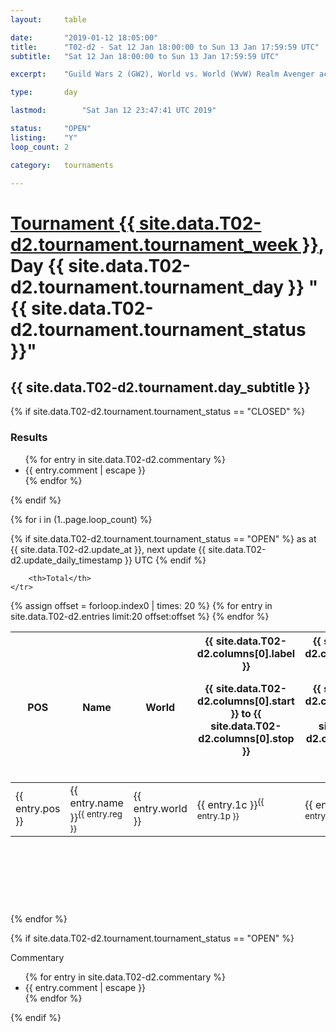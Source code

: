 ```yaml
---
layout: 	table

date: 		"2019-01-12 18:05:00"
title: 		"T02-d2 - Sat 12 Jan 18:00:00 to Sun 13 Jan 17:59:59 UTC"
subtitle: 	"Sat 12 Jan 18:00:00 to Sun 13 Jan 17:59:59 UTC"

excerpt:    "Guild Wars 2 (GW2), World vs. World (WvW) Realm Avenger achivement Tournament. \"Every Kill Counts\""

type:       day

lastmod: 		"Sat Jan 12 23:47:41 UTC 2019"

status:     "OPEN"
listing:    "Y"
loop_count: 2

category: 	tournaments

---
```

<div class="table_header">
    <h1><a href="{{ site.data.T02-d2.tournament.week_url }}">Tournament {{ site.data.T02-d2.tournament.tournament_week }}</a>, Day {{ site.data.T02-d2.tournament.tournament_day }} "{{ site.data.T02-d2.tournament.tournament_status }}"</h1>
    <h2>{{ site.data.T02-d2.tournament.day_subtitle }}</h2> 
</div>

{% if site.data.T02-d2.tournament.tournament_status == "CLOSED" %} 
<div class="commentary">
  <h3>Results</h3>
  <ul>
    {% for entry in site.data.T02-d2.commentary %}
    <li class="commentary_list">{{ entry.comment | escape }}</li>
    {% endfor %}
  </ul>
</div>
{% endif %}


{% for i in (1..page.loop_count) %}

{% if site.data.T02-d2.tournament.tournament_status == "OPEN" %} 
<span class="table_nextupdate">as at {{ site.data.T02-d2.update_at }}, next update {{ site.data.T02-d2.update_daily_timestamp }} UTC</span> 
{% endif %}

<table class="day_table">
  <colgroup>
    <col style="width:18px">
    <col style="width:55px">
    <col style="width:55px">
    <col style="width:12px">
    <col style="width:12px">
    <col style="width:12px">
    <col style="width:12px">
    <col style="width:12px">
    <col style="width:12px">
    <col style="width:12px">
    <col style="width:12px">
    <col style="width:12px">
    <col style="width:12px">
    <col style="width:12px">
    <col style="width:12px">
    <col style="width:12px">
    <col style="width:12px">
    <col style="width:12px">
    <col style="width:12px">
    <col style="width:12px">
    <col style="width:12px">
    <col style="width:12px">
    <col style="width:12px">
    <col style="width:12px">
    <col style="width:12px">
    <col style="width:12px">
    <col style="width:12px">
    <col style="width:18px">
  </colgroup>  
  <thead>
    <tr>
        <th>POS</th>
        <th class="AlignLeft">Name</th>
        <th class="AlignLeft">World</th>

<th><div class="label">{{ site.data.T02-d2.columns[0].label }}<p class="onhover">{{ site.data.T02-d2.columns[0].start }} to {{ site.data.T02-d2.columns[0].stop }}</p></div>​</th>
<th><div class="label">{{ site.data.T02-d2.columns[1].label }}<p class="onhover">{{ site.data.T02-d2.columns[1].start }} to {{ site.data.T02-d2.columns[1].stop }}</p></div>​</th>
<th><div class="label">{{ site.data.T02-d2.columns[2].label }}<p class="onhover">{{ site.data.T02-d2.columns[2].start }} to {{ site.data.T02-d2.columns[2].stop }}</p></div>​</th>
<th><div class="label">{{ site.data.T02-d2.columns[3].label }}<p class="onhover">{{ site.data.T02-d2.columns[3].start }} to {{ site.data.T02-d2.columns[3].stop }}</p></div>​</th>
<th><div class="label">{{ site.data.T02-d2.columns[4].label }}<p class="onhover">{{ site.data.T02-d2.columns[4].start }} to {{ site.data.T02-d2.columns[4].stop }}</p></div>​</th>
<th><div class="label">{{ site.data.T02-d2.columns[5].label }}<p class="onhover">{{ site.data.T02-d2.columns[5].start }} to {{ site.data.T02-d2.columns[5].stop }}</p></div>​</th>
<th><div class="label">{{ site.data.T02-d2.columns[6].label }}<p class="onhover">{{ site.data.T02-d2.columns[6].start }} to {{ site.data.T02-d2.columns[6].stop }}</p></div>​</th>
<th><div class="label">{{ site.data.T02-d2.columns[7].label }}<p class="onhover">{{ site.data.T02-d2.columns[7].start }} to {{ site.data.T02-d2.columns[7].stop }}</p></div>​</th>
<th><div class="label">{{ site.data.T02-d2.columns[8].label }}<p class="onhover">{{ site.data.T02-d2.columns[8].start }} to {{ site.data.T02-d2.columns[8].stop }}</p></div>​</th>
<th><div class="label">{{ site.data.T02-d2.columns[9].label }}<p class="onhover">{{ site.data.T02-d2.columns[9].start }} to {{ site.data.T02-d2.columns[9].stop }}</p></div>​</th>
<th><div class="label">{{ site.data.T02-d2.columns[10].label }}<p class="onhover">{{ site.data.T02-d2.columns[10].start }} to {{ site.data.T02-d2.columns[10].stop }}</p></div>​</th>

<th><div class="label">{{ site.data.T02-d2.columns[11].label }}<p class="onhover">{{ site.data.T02-d2.columns[11].start }} to {{ site.data.T02-d2.columns[11].stop }}</p></div>​</th>
<th><div class="label">{{ site.data.T02-d2.columns[12].label }}<p class="onhover">{{ site.data.T02-d2.columns[12].start }} to {{ site.data.T02-d2.columns[12].stop }}</p></div>​</th>
<th><div class="label">{{ site.data.T02-d2.columns[13].label }}<p class="onhover">{{ site.data.T02-d2.columns[13].start }} to {{ site.data.T02-d2.columns[13].stop }}</p></div>​</th>
<th><div class="label">{{ site.data.T02-d2.columns[14].label }}<p class="onhover">{{ site.data.T02-d2.columns[14].start }} to {{ site.data.T02-d2.columns[14].stop }}</p></div>​</th>
<th><div class="label">{{ site.data.T02-d2.columns[15].label }}<p class="onhover">{{ site.data.T02-d2.columns[15].start }} to {{ site.data.T02-d2.columns[15].stop }}</p></div>​</th>
<th><div class="label">{{ site.data.T02-d2.columns[16].label }}<p class="onhover">{{ site.data.T02-d2.columns[16].start }} to {{ site.data.T02-d2.columns[16].stop }}</p></div>​</th>
<th><div class="label">{{ site.data.T02-d2.columns[17].label }}<p class="onhover">{{ site.data.T02-d2.columns[17].start }} to {{ site.data.T02-d2.columns[17].stop }}</p></div>​</th>
<th><div class="label">{{ site.data.T02-d2.columns[18].label }}<p class="onhover">{{ site.data.T02-d2.columns[18].start }} to {{ site.data.T02-d2.columns[18].stop }}</p></div>​</th>
<th><div class="label">{{ site.data.T02-d2.columns[19].label }}<p class="onhover">{{ site.data.T02-d2.columns[19].start }} to {{ site.data.T02-d2.columns[19].stop }}</p></div>​</th>
<th><div class="label">{{ site.data.T02-d2.columns[20].label }}<p class="onhover">{{ site.data.T02-d2.columns[20].start }} to {{ site.data.T02-d2.columns[20].stop }}</p></div>​</th>

<th><div class="label">{{ site.data.T02-d2.columns[21].label }}<p class="onhover">{{ site.data.T02-d2.columns[21].start }} to {{ site.data.T02-d2.columns[21].stop }}</p></div>​</th>
<th><div class="label">{{ site.data.T02-d2.columns[22].label }}<p class="onhover">{{ site.data.T02-d2.columns[22].start }} to {{ site.data.T02-d2.columns[22].stop }}</p></div>​</th>
<th><div class="label">{{ site.data.T02-d2.columns[23].label }}<p class="onhover">{{ site.data.T02-d2.columns[23].start }} to {{ site.data.T02-d2.columns[23].stop }}</p></div>​</th>

        <th>Total</th>
    </tr>
  </thead>
  {% assign offset = forloop.index0 | times: 20 %}
<tbody>
{% for entry in site.data.T02-d2.entries limit:20 offset:offset %}
  <tr>
    <td class="pl{{ entry.pos }}">{{ entry.pos }}</td>
    <td class="AlignLeft">{{ entry.name }}<sup>{{ entry.reg }}</sup></td>
    <td class="AlignLeft">{{ entry.world }}</td>
    <td class="pl{{ entry.1p }}">{{ entry.1c }}<sup>{{ entry.1p }}</sup></td>
    <td class="pl{{ entry.2p }}">{{ entry.2c }}<sup>{{ entry.2p }}</sup></td>
    <td class="pl{{ entry.3p }}">{{ entry.3c }}<sup>{{ entry.3p }}</sup></td>
    <td class="pl{{ entry.4p }}">{{ entry.4c }}<sup>{{ entry.4p }}</sup></td>
    <td class="pl{{ entry.5p }}">{{ entry.5c }}<sup>{{ entry.5p }}</sup></td>
    <td class="pl{{ entry.6p }}">{{ entry.6c }}<sup>{{ entry.6p }}</sup></td>
    <td class="pl{{ entry.7p }}">{{ entry.7c }}<sup>{{ entry.7p }}</sup></td>
    <td class="pl{{ entry.8p }}">{{ entry.8c }}<sup>{{ entry.8p }}</sup></td>
    <td class="pl{{ entry.9p }}">{{ entry.9c }}<sup>{{ entry.9p }}</sup></td>
    <td class="pl{{ entry.10p }}">{{ entry.10c }}<sup>{{ entry.10p }}</sup></td>
    <td class="pl{{ entry.11p }}">{{ entry.11c }}<sup>{{ entry.11p }}</sup></td>
    <td class="pl{{ entry.12p }}">{{ entry.12c }}<sup>{{ entry.12p }}</sup></td>
    <td class="pl{{ entry.13p }}">{{ entry.13c }}<sup>{{ entry.13p }}</sup></td>
    <td class="pl{{ entry.14p }}">{{ entry.14c }}<sup>{{ entry.14p }}</sup></td>
    <td class="pl{{ entry.15p }}">{{ entry.15c }}<sup>{{ entry.15p }}</sup></td>
    <td class="pl{{ entry.16p }}">{{ entry.16c }}<sup>{{ entry.16p }}</sup></td>
    <td class="pl{{ entry.17p }}">{{ entry.17c }}<sup>{{ entry.17p }}</sup></td>
    <td class="pl{{ entry.18p }}">{{ entry.18c }}<sup>{{ entry.18p }}</sup></td>
    <td class="pl{{ entry.19p }}">{{ entry.19c }}<sup>{{ entry.19p }}</sup></td>
    <td class="pl{{ entry.20p }}">{{ entry.20c }}<sup>{{ entry.20p }}</sup></td>
    <td class="pl{{ entry.21p }}">{{ entry.21c }}<sup>{{ entry.21p }}</sup></td>
    <td class="pl{{ entry.22p }}">{{ entry.22c }}<sup>{{ entry.22p }}</sup></td>
    <td class="pl{{ entry.23p }}">{{ entry.23c }}<sup>{{ entry.23p }}</sup></td>
    <td class="pl{{ entry.24p }}">{{ entry.24c }}<sup>{{ entry.24p }}</sup></td>
    <td>{{ entry.total }}</td>
  </tr>
{% endfor %}  
</tbody>
</table>
<div class="leaderboard">
  <script async src="//pagead2.googlesyndication.com/pagead/js/adsbygoogle.js"></script>
  <!-- 728x90 -->
  <ins class="adsbygoogle"
       style="display:inline-block;width:728px;height:90px"
       data-ad-client="ca-pub-3274917281288240"
       data-ad-slot="3870538733"></ins>
  <script>
  (adsbygoogle = window.adsbygoogle || []).push({});
  </script>    
</div>
<br />
{% endfor %}

{% if site.data.T02-d2.tournament.tournament_status == "OPEN" %} 
<div class="commentary">
  <span class="commentary_title">Commentary</span>
  <ul>
    {% for entry in site.data.T02-d2.commentary %}
    <li class="commentary_list">{{ entry.comment | escape }}</li>
    {% endfor %}
  </ul>
</div>
{% endif %}


